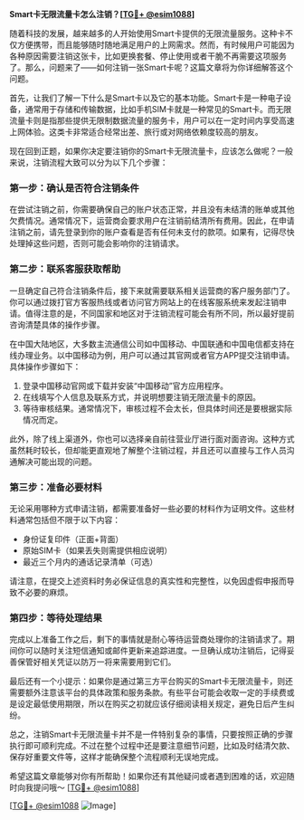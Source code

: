 **Smart卡无限流量卡怎么注销？[[TG💪+ @esim1088](https://t.me/s/esim1088)]**

随着科技的发展，越来越多的人开始使用Smart卡提供的无限流量服务。这种卡不仅方便携带，而且能够随时随地满足用户的上网需求。然而，有时候用户可能因为各种原因需要注销这张卡，比如更换套餐、停止使用或者干脆不再需要这项服务了。那么，问题来了——如何注销一张Smart卡呢？这篇文章将为你详细解答这个问题。

首先，让我们了解一下什么是Smart卡以及它的基本功能。Smart卡是一种电子设备，通常用于存储和传输数据，比如手机SIM卡就是一种常见的Smart卡。而无限流量卡则是指那些提供无限制数据流量的服务卡，用户可以在一定时间内享受高速上网体验。这类卡非常适合经常出差、旅行或对网络依赖度较高的朋友。

现在回到正题，如果你决定要注销你的Smart卡无限流量卡，应该怎么做呢？一般来说，注销流程大致可以分为以下几个步骤：

### 第一步：确认是否符合注销条件

在尝试注销之前，你需要确保自己的账户状态正常，并且没有未结清的账单或其他欠费情况。通常情况下，运营商会要求用户在注销前结清所有费用。因此，在申请注销之前，请先登录到你的账户查看是否有任何未支付的款项。如果有，记得尽快处理掉这些问题，否则可能会影响你的注销请求。

### 第二步：联系客服获取帮助

一旦确定自己符合注销条件后，接下来就需要联系相关运营商的客户服务部门了。你可以通过拨打官方客服热线或者访问官方网站上的在线客服系统来发起注销申请。值得注意的是，不同国家和地区对于注销流程可能会有所不同，所以最好提前咨询清楚具体的操作步骤。

在中国大陆地区，大多数主流通信公司如中国移动、中国联通和中国电信都支持在线办理业务。以中国移动为例，用户可以通过其官网或者官方APP提交注销申请。具体操作步骤如下：

1. 登录中国移动官网或下载并安装“中国移动”官方应用程序。
2. 在线填写个人信息及联系方式，并说明想要注销无限流量卡的原因。
3. 等待审核结果。通常情况下，审核过程不会太长，但具体时间还是要根据实际情况而定。

此外，除了线上渠道外，你也可以选择亲自前往营业厅进行面对面咨询。这种方式虽然耗时较长，但却能更直观地了解整个注销过程，并且还可以直接与工作人员沟通解决可能出现的问题。

### 第三步：准备必要材料

无论采用哪种方式申请注销，都需要准备好一些必要的材料作为证明文件。这些材料通常包括但不限于以下内容：

- 身份证复印件（正面+背面）
- 原始SIM卡（如果丢失则需提供相应说明）
- 最近三个月内的通话记录清单（可选）

请注意，在提交上述资料时务必保证信息的真实性和完整性，以免因虚假申报而导致不必要的麻烦。

### 第四步：等待处理结果

完成以上准备工作之后，剩下的事情就是耐心等待运营商处理你的注销请求了。期间你可以随时关注短信通知或邮件更新来追踪进度。一旦确认成功注销后，记得妥善保管好相关凭证以防万一将来需要用到它们。

最后还有一个小提示：如果你是通过第三方平台购买的Smart卡无限流量卡，则还需要额外注意该平台的具体政策和服务条款。有些平台可能会收取一定的手续费或是设定最低使用期限，所以在购买之初就应该仔细阅读相关规定，避免日后产生纠纷。

总之，注销Smart卡无限流量卡并不是一件特别复杂的事情，只要按照正确的步骤执行即可顺利完成。不过在整个过程中还是要注意细节问题，比如及时结清欠款、保存好重要文件等，这样才能确保整个流程顺利无误地完成。

希望这篇文章能够对你有所帮助！如果你还有其他疑问或者遇到困难的话，欢迎随时向我提问哦～ [[TG💪+ @esim1088](https://t.me/s/esim1088)] 

[[TG💪+ @esim1088](https://t.me/s/esim1088) ![Image](https://i.postimg.cc/4NQfJmqS/Snipaste-2025-05-13-00-14-12.png)]